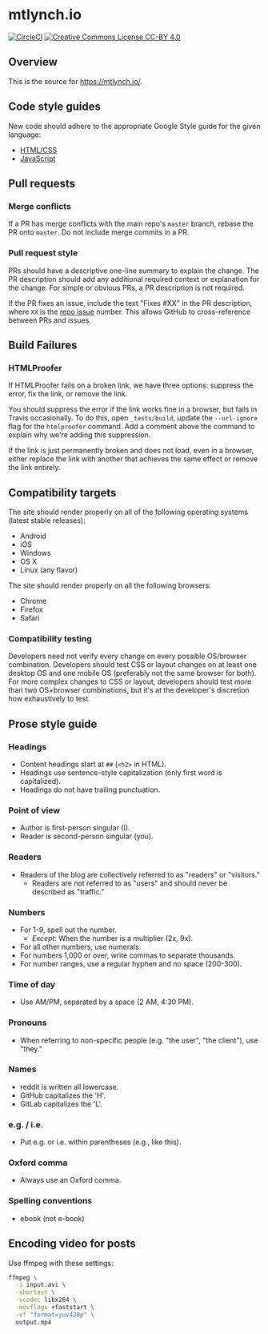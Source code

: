 # mtlynch.io

[![CircleCI](https://circleci.com/gh/mtlynch/mtlynch.io.svg?style=svg)](https://circleci.com/gh/mtlynch/mtlynch.io) [![Creative Commons License CC-BY 4.0](https://i.creativecommons.org/l/by/4.0/80x15.png)](https://creativecommons.org/licenses/by/4.0/)

## Overview

This is the source for https://mtlynch.io/.

## Code style guides

New code should adhere to the appropriate Google Style guide for the given language:

- [HTML/CSS](https://google.github.io/styleguide/htmlcssguide.html)
- [JavaScript](https://google.github.io/styleguide/jsguide.html)

## Pull requests

### Merge conflicts

If a PR has merge conflicts with the main repo's `master` branch, rebase the PR onto `master`. Do not include merge commits in a PR.

### Pull request style

PRs should have a descriptive one-line summary to explain the change. The PR description should add any additional required context or explanation for the change. For simple or obvious PRs, a PR description is not required.

If the PR fixes an issue, include the text "Fixes #XX" in the PR description, where `XX` is the [repo issue](https://github.com/mtlynch/mtlynch.io/issues) number. This allows GitHub to cross-reference between PRs and issues.

## Build Failures

### HTMLProofer

If HTMLProofer fails on a broken link, we have three options: suppress the error, fix the link, or remove the link.

You should suppress the error if the link works fine in a browser, but fails in Travis occasionally. To do this, open `_tests/build`, update the `--url-ignore` flag for the `htmlproofer` command. Add a comment above the command to explain why we're adding this suppression.

If the link is just permanently broken and does not load, even in a browser, either replace the link with another that achieves the same effect or remove the link entirely.

## Compatibility targets

The site should render properly on all of the following operating systems (latest stable releases):

- Android
- iOS
- Windows
- OS X
- Linux (any flavor)

The site should render properly on all the following browsers:

- Chrome
- Firefox
- Safari

### Compatibility testing

Developers need not verify every change on every possible OS/browser combination. Developers should test CSS or layout changes on at least one desktop OS and one mobile OS (preferably not the same browser for both). For more complex changes to CSS or layout, developers should test more than two OS+browser combinations, but it's at the developer's discretion how exhaustively to test.

## Prose style guide

### Headings

- Content headings start at `##` (`<h2>` in HTML).
- Headings use sentence-style capitalization (only first word is capitalized).
- Headings do not have trailing punctuation.

### Point of view

- Author is first-person singular (I).
- Reader is second-person singular (you).

### Readers

- Readers of the blog are collectively referred to as "readers" or "visitors."
  - Readers are not referred to as "users" and should never be described as "traffic."

### Numbers

- For 1-9, spell out the number.
  - _Except_: When the number is a multiplier (2x, 9x).
- For all other numbers, use numerals.
- For numbers 1,000 or over, write commas to separate thousands.
- For number ranges, use a regular hyphen and no space (200-300).

### Time of day

- Use AM/PM, separated by a space (2 AM, 4:30 PM).

### Pronouns

- When referring to non-specific people (e.g. "the user", "the client"), use "they."

### Names

- reddit is written all lowercase.
- GitHub capitalizes the 'H'.
- GitLab capitalizes the 'L'.

### e.g. / i.e.

- Put e.g. or i.e. within parentheses (e.g., like this).

### Oxford comma

- Always use an Oxford comma.

### Spelling conventions

- ebook (not e-book)

## Encoding video for posts

Use ffmpeg with these settings:

```bash
ffmpeg \
  -i input.avi \
  -shortest \
  -vcodec libx264 \
  -movflags +faststart \
  -vf "format=yuv420p" \
  output.mp4
```
